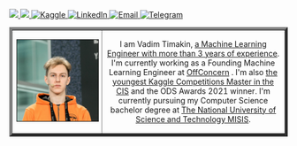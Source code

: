 <p> 
  <a href="https://drive.google.com/file/d/1I0AQMc3QEFdJv5ho7Hy5mcK1Lc_b_AMt/view"> <img src="https://img.shields.io/badge/-CV-yellow?style=plastic" height="25px"> </a>
  <a href="https://github.com/t0efL/t0efL/blob/master/projects_guide.md"> <img src="https://img.shields.io/badge/-Projects-green?style=plastic" height="25px"> </a>
  <a href="https://www.kaggle.com/vadimtimakin"> <img src="https://img.shields.io/badge/Kaggle-20BEFF?style=for-the-badge&logo=Kaggle&logoColor=white" height="25px" alt="Kaggle">
   <a href="https://www.linkedin.com/in/toefl/"><img src="https://img.shields.io/badge/linkedin-006CAC.svg?&style=plastic&logo=linkedin&logoColor=white" height="25px" alt="LinkedIn"> </a>
    <a href="mailto:vad.timakin@yandex.ru"> <img src="https://img.shields.io/badge/gmail-%23D14836.svg?&style=plastic&logo=gmail&logoColor=white" height="25px" alt="Email">
  <a href="https://t.me/t0efL"><img src="https://img.shields.io/badge/Telegram-2CA5E0?style=for-the-badge&logo=telegram&logoColor=white" alt="Telegram" height="25px"> </a>
</p> 
  
<table border="5" cellspacing="15" cellpadding="0" border_style="ridge">
<tbody>
  <tr>
    <td width="200">
        <a href="https://github.com/t0efL/t0efL/blob/master/image.jpg"><img alt="Vadim Timakin" src="https://github.com/t0efL/t0efL/blob/master/image.jpg" width="160" border="1"></a>
    </td>
    <td width="400" align="center">
    <p> 
        I am Vadim Timakin, <a href="https://drive.google.com/file/d/1I0AQMc3QEFdJv5ho7Hy5mcK1Lc_b_AMt/view">a Machine Learning Engineer with more than 3 years of experience</a>. I'm currently working as a Founding Machine Learning Engineer at <a href="https://offconcern.com/">OffConcern</a> . I'm also <a href="https://www.kaggle.com/vadimtimakin">the youngest Kaggle Competitions Master in the CIS</a> and the ODS Awards 2021 winner. 
        I'm currently pursuing my Computer Science bachelor degree at <a href="https://en.misis.ru/">The National University of Science and Technology MISIS</a>.
    </p>
   </tr>
</tbody>
</table>
